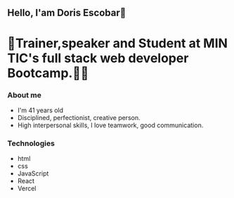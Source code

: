 ## Hello, I'am Doris Escobar👋


<h1>🥇Trainer,speaker and Student at MIN TIC's full stack web developer Bootcamp.👩‍🎓</h1>

### About me 
- I'm 41 years old
- Disciplined, perfectionist, creative person.
- High interpersonal skills, I love teamwork, good communication.

### Technologies
- html
- css
- JavaScript
- React
- Vercel
  
